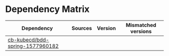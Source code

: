 # Dependency Matrix

Dependency | Sources | Version | Mismatched versions
---------- | ------- | ------- | -------------------
[cb-kubecd/bdd-spring-1577960182](https://github.com/cb-kubecd/bdd-spring-1577960182.git) |  | []() | 
